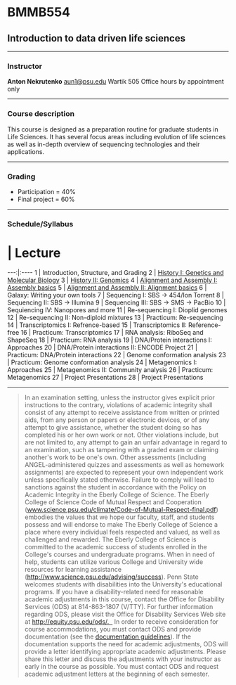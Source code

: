 # BMMB554
## Introduction to data driven life sciences

-----

### Instructor

**Anton Nekrutenko**
[aun1@psu.edu](mailto:aun1@psu.edu?Subject=BMMB554)
Wartik 505
Office hours by appointment only

----

### Course description

This course is designed as a preparation routine for graduate students in Life Sciences. It has several focus areas including evolution of life sciences as well as in-depth overview of sequencing technologies and their applications.

----

### Grading

* Participation = 40%
* Final project = 60%

----

### Schedule/Syllabus
 
 # | Lecture 
---:|:----
1 | Introduction, Structure, and Grading
2 | [History I: Genetics and Molecular Biology](https://github.com/nekrut/BMMB554/wiki/Lecture-1)
3 | [History II: Genomics](https://github.com/nekrut/BMMB554/wiki/Lecture-2)
4 | [Alignment and Assembly I: Assembly basics](https://github.com/nekrut/BMMB554/wiki/Lecture-3)
5 | [Alignment and Assembly II: Alignment basics](https://github.com/nekrut/BMMB554/wiki/Lecture-4)
6 | Galaxy: Writing your own tools
7 | Sequencing I: SBS -> 454/Ion Torrent
8 | Sequencing II: SBS -> Illumina
9 | Sequencing III: SBS -> SMS -> PacBio
10 | Sequiencing IV: Nanopores and more
11 | Re-sequencing I: Dioplid genomes 
12 | Re-sequencing II: Non-diploid mixtures
13 | Practicum: Re-sequencing
14 | Transcriptomics I: Refrence-based
15 | Transcriptomics II: Reference-free
16 | Practicum: Transcriptomics
17 | RNA analysis: RiboSeq and ShapeSeq
18 | Practicum: RNA analysis
19 | DNA/Protein interactions I: Approaches
20 | DNA/Protein interactions II: ENCODE Project
21 | Practicum: DNA/Protein interactions
22 | Genome conformation analysis
23 | Practicum: Genome conformation analysis
24 | Metagenomics I: Approaches
25 | Metagenomics II: Community analysis
26 | Practicum: Metagenomics
27 | Project Presentations
28 | Project Presentations

-----

>In an examination setting, unless the instructor gives explicit prior instructions to the contrary, violations of academic integrity shall consist of any attempt to receive assistance from written or printed aids, from any person or papers or electronic devices, or of any attempt to give assistance, whether the student doing so has completed his or her own work or not. Other violations include, but are not limited to, any attempt to gain an unfair advantage in regard to an examination, such as tampering with a graded exam or claiming another's work to be one's own. Other assessments (including ANGEL-administered quizzes and assessments as well as homework assignments) are expected to represent your own independent work unless specifically stated otherwise. Failure to comply will lead to sanctions against the student in accordance with the Policy on Academic Integrity in the Eberly College of Science. The Eberly College of Science Code of Mutual Respect and Cooperation (www.science.psu.edu/climate/Code-of-Mutual-Respect-final.pdf) embodies the values that we hope our faculty, staff, and students possess and will endorse to make The Eberly College of Science a place where every individual feels respected and valued, as well as challenged and rewarded.   The Eberly College of Science is committed to the academic success of students enrolled in the College's  courses and undergraduate programs. When in need of help, students can utilize various College and University wide resources for learning assistance (http://www.science.psu.edu/advising/success). Penn State welcomes students with disabilities into the University's educational programs. If you have a disability-related need for reasonable academic adjustments in this course, contact the Office for Disability Services (ODS) at 814-863-1807 (V/TTY). For further information regarding ODS, please visit the Office for Disability Services Web site at http://equity.psu.edu/ods/.   In order to receive consideration for course accommodations, you must contact ODS and provide documentation (see the [documentation guidelines](http://equity.psu.edu/ods/guidelines/documentation-guidelines)). If the documentation supports the need for academic adjustments, ODS will provide a letter identifying appropriate academic adjustments. Please share this letter and discuss the adjustments with your instructor as early in the course as possible. You must contact ODS and request academic adjustment letters at the beginning of each semester.


